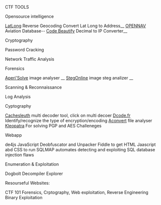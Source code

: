 CTF TOOLS

Opensource intelligence

[LatLong](https://www.latlong.net/Show-Latitude-Longitude.html) Reverse Geocoding Convert Lat Long to Address__
[OPENNAV](https://opennav.com/) Aviation Database--
[Code Beautify](https://codebeautify.org/decimal-to-ip-converter) Decimal to IP Converter__

Cryptography



Password Cracking



Network Traffic Analysis



Forensics

[Aperi'Solve](https://www.aperisolve.com/) image analyser __
[StegOnline](https://stegonline.georgeom.net/upload) image steg analizer __


Scanning & Reconnaissance


Log Analysis

Cyptography

[Cachesleuth](https://www.cachesleuth.com/) multi decoder tool, click on multi decoer
[Dcode.fr](https://www.dcode.fr/cipher-identifier) Identify/recognize the type of encryption/encoding
[Aconvert](https://www.aconvert.com/analyze.html) file analyser
[Kleopatra](https://apps.kde.org/en-gb/kleopatra/) For solving PGP and AES Challeneges

Webapp

de4js JavaScript Deobfuscator and Unpacker
Fiddle to get HTML Jaascript abd CSS to run
SQLMAP automates  detecting and exploiting SQL database injection flaws

Enumeration & Exploitation

Dogbolt  Decompiler Explorer 


Resourseful Websites:

 CTF 101 Forensics, Crptography, Web exploitation, Reverse Engineering Binary Exploitation 